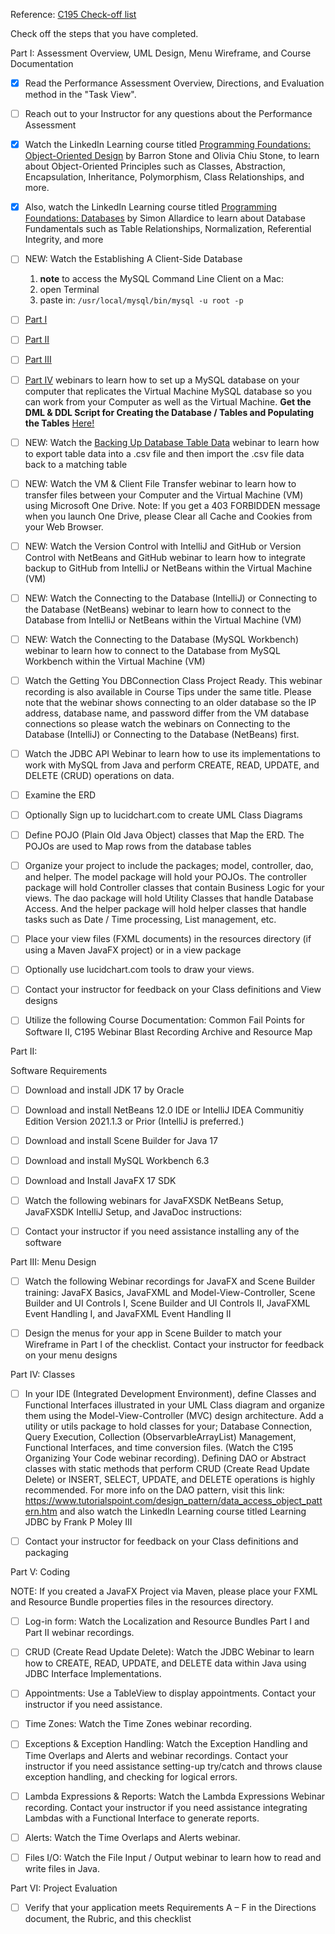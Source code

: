 Reference: [C195 Check-off list](https://srm--c.na127.visual.force.com/apex/coursearticle?Id=kA03x000000yIOLCA2)
 
 Check off the steps that you have completed. 

Part I: Assessment Overview, UML Design, Menu Wireframe, and Course Documentation

- [x]    Read the Performance Assessment Overview, Directions, and Evaluation method in the "Task View". 
- [ ]    Reach out to your Instructor for any questions about the Performance Assessment
     
- [x]    Watch the LinkedIn Learning course titled [Programming Foundations: Object-Oriented Design](https://www.linkedin.com/learning/programming-foundations-object-oriented-design-3/learn-object-oriented-design-principles?u=2045532) by Barron Stone and Olivia Chiu Stone, to learn about Object-Oriented Principles such as Classes, Abstraction, Encapsulation, Inheritance, Polymorphism, Class Relationships, and more. 
- [x]    Also, watch the LinkedIn Learning course titled [Programming Foundations: Databases](https://www.linkedin.com/learning/programming-foundations-databases-2015/welcome?u=2045532) by Simon Allardice to learn about Database Fundamentals such as Table Relationships, Normalization, Referential Integrity, and more
     
- [ ]    NEW: Watch the Establishing A Client-Side Database 
     1. **note** to access the MySQL Command Line Client on a Mac:
     2. open Terminal
     3. paste in: `/usr/local/mysql/bin/mysql -u root -p`
   - [ ]    [Part I](https://wgu.webex.com/webappng/sites/wgu/recording/c364f547fa5e1039877d0050568f9b64/playback) 
   - [ ]    [Part II](https://wgu.webex.com/webappng/sites/wgu/recording/cce7d3e7fa601039b99e005056816858/playback)
   - [ ]    [Part III](https://wgu.webex.com/webappng/sites/wgu/recording/0fd3ea5afa621039bbfb0050568114a0/playback)
   - [ ]    [Part IV](https://wgu.webex.com/webappng/sites/wgu/recording/9b8a01f9fcbe1039a7d900505681e613/playback) 
webinars to learn how to set up a MySQL database on your computer that replicates the Virtual Machine MySQL database so you can work from your Computer as well as the Virtual Machine. **Get the DML & DDL Script for Creating the Database / Tables and Populating the Tables** [Here!](https://westerngovernorsuniversity.sharepoint.com/sites/CISoftwareTeamResourcesRepo/Student%20Resources/Forms/AllItems.aspx?csf=1&web=1&e=RpaDHb&cid=84339e9b%2D0cb1%2D40d8%2Da4df%2D6b3249b0715c&RootFolder=%2Fsites%2FCISoftwareTeamResourcesRepo%2FStudent%20Resources%2FC195%20Code%20Repository%2FC195%5FQSG%2FC195%5FQSG%2FEstablishing%5Fa%5FClient%2DSide%5FDatabase&FolderCTID=0x0120003A10B552C00AC84098A6553E0FD6F792)
     
- [ ]    NEW: Watch the [Backing Up Database Table Data](https://wgu.webex.com/webappng/sites/wgu/recording/bc314ed7f9f21039aabb0050568f95d3/playback) webinar to learn how to export table data into a .csv file and then import the .csv file data back to a matching table
     
- [ ]    NEW: Watch the VM & Client File Transfer webinar to learn how to transfer files between your Computer and the Virtual Machine (VM) using Microsoft One Drive. 
    Note: If you get a 403 FORBIDDEN message when you launch One Drive, please Clear all Cache and Cookies from your Web Browser.

- [ ]    NEW: Watch the Version Control with IntelliJ and GitHub or Version Control with NetBeans and GitHub  webinar to learn how to integrate backup to GitHub from IntelliJ or NetBeans within the Virtual Machine (VM)
     
- [ ]    NEW: Watch the Connecting to the Database (IntelliJ) or Connecting to the Database (NetBeans) webinar to learn how to connect to the Database from IntelliJ or NetBeans within the Virtual Machine (VM)
     
- [ ]    NEW: Watch the Connecting to the Database (MySQL Workbench) webinar to learn how to connect to the Database from MySQL Workbench within the Virtual Machine (VM)
     
- [ ]    Watch the Getting You DBConnection Class Project Ready. This webinar recording is also available in Course Tips under the same title. Please note that the webinar shows connecting to an older database so the IP address, database name, and password differ from the VM database connections so please watch the webinars on Connecting to the Database (IntelliJ) or Connecting to the Database (NetBeans) first.
     
- [ ]    Watch the JDBC  API Webinar to learn how to use its implementations to work with MySQL from Java and perform CREATE, READ, UPDATE, and DELETE (CRUD) operations on data.
     
- [ ]    Examine the ERD
     
- [ ]    Optionally Sign up to lucidchart.com  to create UML Class Diagrams
     
- [ ]    Define POJO (Plain Old Java Object) classes that Map the ERD. The POJOs are used to Map rows from the database tables
     
- [ ]    Organize your project to include the packages; model, controller, dao, and helper. The model package will hold your POJOs. The controller package will hold Controller classes that contain Business Logic for your views. The dao package will hold Utility Classes that handle Database Access. And the helper package will hold helper classes that handle tasks such as Date / Time processing, List management, etc.
     
- [ ]    Place your view files (FXML documents) in the resources directory (if using a Maven JavaFX project) or in a view package
     
- [ ]    Optionally use lucidchart.com tools to draw your views. 
     
- [ ]    Contact your instructor for feedback on your Class definitions and View designs
     
- [ ]    Utilize the following Course Documentation: Common Fail Points for Software II, C195 Webinar Blast Recording Archive and Resource Map

 

Part II:

Software Requirements

- [ ]    Download and install JDK 17 by Oracle
     
- [ ]    Download and install NetBeans 12.0 IDE  or IntelliJ IDEA Communitiy Edition Version 2021.1.3 or Prior (IntelliJ is preferred.)
     
- [ ]    Download and install Scene Builder for Java 17
     
- [ ]    Download and install MySQL Workbench 6.3
     
- [ ]    Download and Install JavaFX 17 SDK
     
- [ ]    Watch the following webinars for JavaFXSDK NetBeans Setup,  JavaFXSDK IntelliJ Setup, and JavaDoc instructions: 
     
- [ ]    Contact your instructor if you need assistance installing any of the software

 

Part III: Menu Design

- [ ]    Watch the following Webinar recordings for JavaFX and Scene Builder training:
    JavaFX Basics, JavaFXML and Model-View-Controller, Scene Builder and UI Controls I, Scene Builder and UI Controls II, JavaFXML Event Handling I, and JavaFXML Event Handling II
     
- [ ]    Design the menus for your app in Scene Builder to match your Wireframe in Part I of the checklist. Contact your instructor for feedback on your menu designs
     

 

Part IV: Classes

- [ ]    In your IDE (Integrated Development Environment), define Classes and Functional Interfaces illustrated in your UML Class diagram and organize them using the Model-View-Controller (MVC) design architecture. Add a utility or utils package to hold classes for your; Database Connection, Query Execution, Collection (ObservarbleArrayList) Management, Functional Interfaces, and time conversion files. (Watch the C195 Organizing Your Code webinar recording). Defining DAO or Abstract classes with static methods that perform CRUD (Create Read Update Delete)  or INSERT, SELECT, UPDATE, and DELETE operations is highly recommended. For more info on the DAO pattern, visit this link: https://www.tutorialspoint.com/design_pattern/data_access_object_pattern.htm and also watch the LinkedIn Learning course titled Learning JDBC by Frank P Moley III
     
- [ ]    Contact your instructor for feedback on your Class definitions and packaging
     

 

Part V: Coding

NOTE: If you created a JavaFX Project via Maven, please place your FXML and Resource Bundle properties files in the resources directory.

- [ ]    Log-in form: Watch the Localization and Resource Bundles Part I and Part II webinar recordings.
     
- [ ]    CRUD (Create Read Update Delete): Watch the JDBC Webinar to learn how to CREATE, READ, UPDATE, and DELETE data within Java using JDBC Interface Implementations.
     
- [ ]    Appointments: Use a TableView to display appointments. Contact your instructor if you need assistance.
     
- [ ]    Time Zones: Watch the Time Zones webinar recording.
     
- [ ]    Exceptions & Exception Handling: Watch the Exception Handling and Time Overlaps and Alerts and webinar recordings. Contact your instructor if you need assistance setting-up try/catch and throws clause exception handling, and checking for logical errors.
     
- [ ]    Lambda Expressions & Reports: Watch the Lambda Expressions Webinar recording. Contact your instructor if you need assistance integrating Lambdas with a Functional Interface to generate reports.
     
- [ ]    Alerts:  Watch the Time Overlaps and Alerts webinar.
     
- [ ]    Files I/O: Watch the File Input / Output webinar to learn how to read and write files in Java.

     

 

Part VI: Project Evaluation

- [ ]    Verify that your application meets Requirements A – F in the Directions document, the Rubric, and this checklist
